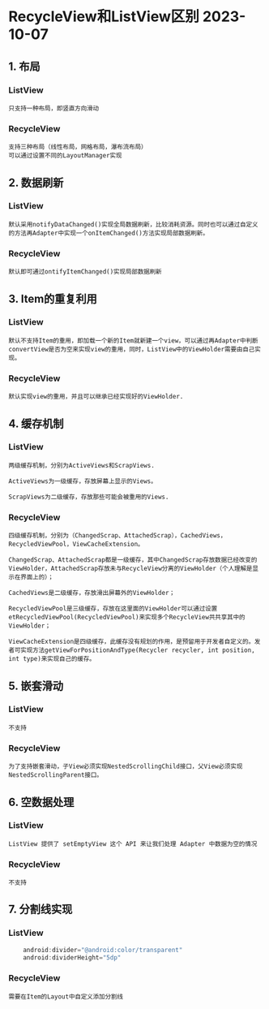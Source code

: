 
RecycleView和ListView区别 2023-10-07
===


## 1. 布局

### ListView

    只支持一种布局，即竖直方向滑动

### RecycleView

    支持三种布局（线性布局，网格布局，瀑布流布局）
    可以通过设置不同的LayoutManager实现

## 2. 数据刷新

### ListView

    默认采用notifyDataChanged()实现全局数据刷新，比较消耗资源。同时也可以通过自定义的方法再Adapter中实现一个onItemChanged()方法实现局部数据刷新。

### RecycleView

    默认即可通过ontifyItemChanged()实现局部数据刷新

## 3. Item的重复利用

### ListView

    默认不支持Item的重用，即加载一个新的Item就新建一个view，可以通过再Adapter中判断convertView是否为空来实现view的重用，同时，ListView中的ViewHolder需要由自己实现。

### RecycleView

    默认实现view的重用，并且可以继承已经实现好的ViewHolder.

## 4. 缓存机制

### ListView

    两级缓存机制，分别为ActiveViews和ScrapViews.

    ActiveViews为一级缓存，存放屏幕上显示的Views。

    ScrapViews为二级缓存，存放那些可能会被重用的Views.

### RecycleView

    四级缓存机制，分别为（ChangedScrap、AttachedScrap），CachedViews，RecycledViewPool，ViewCacheExtension。

    ChangedScrap、AttachedScrap都是一级缓存，其中ChangedScrap存放数据已经改变的ViewHolder，AttachedScrap存放未与RecycleView分离的ViewHolder（个人理解是显示在界面上的）；

    CachedViews是二级缓存，存放滑出屏幕外的ViewHolder；

    RecycledViewPool是三级缓存，存放在这里面的ViewHolder可以通过设置etRecycledViewPool(RecycledViewPool)来实现多个RecycleView共共享其中的ViewHolder；

    ViewCacheExtension是四级缓存，此缓存没有规划的作用，是预留用于开发者自定义的。发者可实现方法getViewForPositionAndType(Recycler recycler, int position, int type)来实现自己的缓存。

## 5. 嵌套滑动

### ListView

    不支持

### RecycleView

    为了支持嵌套滑动，子View必须实现NestedScrollingChild接口，父View必须实现NestedScrollingParent接口。

## 6. 空数据处理

### ListView

    ListView 提供了 setEmptyView 这个 API 来让我们处理 Adapter 中数据为空的情况

### RecycleView

    不支持

## 7. 分割线实现

### ListView

```Java
    android:divider="@android:color/transparent"
    android:dividerHeight="5dp"  
```

### RecycleView

    需要在Item的Layout中自定义添加分割线
